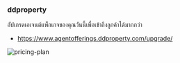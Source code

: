 ### ddproperty

อัปเกรดเอเจนต์แพ็กเกจของคุณวันนี้เพื่อเข้าถึงลูกค้าได้มากกว่า
- https://www.agentofferings.ddproperty.com/upgrade/ 

![pricing-plan](https://github.com/989x/learnwithGPT/assets/73060136/f96a6dab-8dab-4720-89be-b1e2eb15e4e5)
